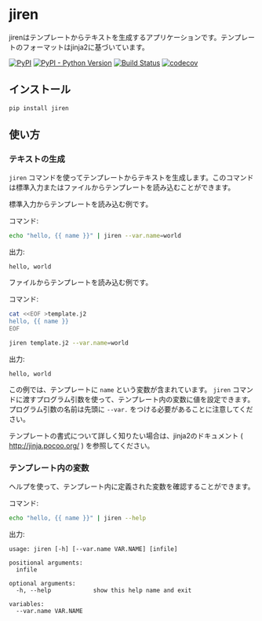 # jiren

jirenはテンプレートからテキストを生成するアプリケーションです。テンプレートのフォーマットはjinja2に基づいています。

[![PyPI](https://img.shields.io/pypi/v/jiren.svg)](https://pypi.org/project/jiren/)
[![PyPI - Python Version](https://img.shields.io/pypi/pyversions/jiren.svg)](https://pypi.org/project/jiren/)
[![Build Status](https://travis-ci.com/speg03/jiren.svg?branch=master)](https://travis-ci.com/speg03/jiren)
[![codecov](https://codecov.io/gh/speg03/jiren/branch/master/graph/badge.svg)](https://codecov.io/gh/speg03/jiren)

## インストール

```sh
pip install jiren
```

## 使い方

### テキストの生成

`jiren` コマンドを使ってテンプレートからテキストを生成します。このコマンドは標準入力またはファイルからテンプレートを読み込むことができます。

標準入力からテンプレートを読み込む例です。

コマンド:
```sh
echo "hello, {{ name }}" | jiren --var.name=world
```
出力:
```
hello, world
```

ファイルからテンプレートを読み込む例です。

コマンド:
```sh
cat <<EOF >template.j2
hello, {{ name }}
EOF

jiren template.j2 --var.name=world
```
出力:
```
hello, world
```

この例では、テンプレートに `name` という変数が含まれています。 `jiren` コマンドに渡すプログラム引数を使って、テンプレート内の変数に値を設定できます。プログラム引数の名前は先頭に `--var.` をつける必要があることに注意してください。

テンプレートの書式について詳しく知りたい場合は、jinja2のドキュメント ( http://jinja.pocoo.org/ ) を参照してください。


### テンプレート内の変数

ヘルプを使って、テンプレート内に定義された変数を確認することができます。

コマンド:
```sh
echo "hello, {{ name }}" | jiren --help
```
出力:
```
usage: jiren [-h] [--var.name VAR.NAME] [infile]

positional arguments:
  infile

optional arguments:
  -h, --help            show this help name and exit

variables:
  --var.name VAR.NAME
```
